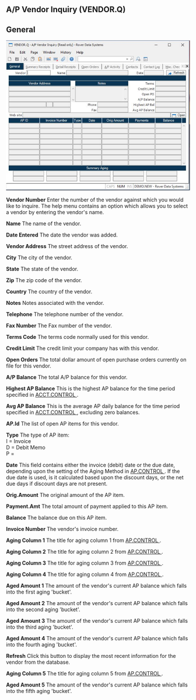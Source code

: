 ##  A/P Vendor Inquiry (VENDOR.Q)

<PageHeader />

##  General

![](./VENDOR-Q-1.jpg)

**Vendor Number** Enter the number of the vendor against which you would like
to inquire. The help menu contains an option which allows you to select a
vendor by entering the vendor's name.  
  
**Name** The name of the vendor.  
  
**Date Entered** The date the vendor was added.  
  
**Vendor Address** The street address of the vendor.  
  
**City** The city of the vendor.  
  
**State** The state of the vendor.  
  
**Zip** The zip code of the vendor.  
  
**Country** The country of the vendor.  
  
**Notes** Notes associated with the vendor.  
  
**Telephone** The telephone number of the vendor.  
  
**Fax Number** The Fax number of the vendor.  
  
**Terms Code** The terms code normally used for this vendor.  
  
**Credit Limit** The credit limit your company has with this vendor.  
  
**Open Orders** The total dollar amount of open purchase orders currently on
file for this vendor.  
  
**A/P Balance** The total A/P balance for this vendor.  
  
**Highest AP Balance** This is the highest AP balance for the time period specified in [ ACCT.CONTROL ](../../../../../rover/AP-OVERVIEW/AP-ENTRY/ACCT-CONTROL/README.md) .   
  
**Avg AP Balance** This is the average AP daily balance for the time period specified in [ ACCT.CONTROL ](../../../../../rover/AP-OVERVIEW/AP-ENTRY/ACCT-CONTROL/README.md) , excluding zero balances.   
  
**AP.Id** The list of open AP items for this vendor.  
  
**Type** The type of AP item:  
I = Invoice  
D = Debit Memo  
P =  
  
**Date** This field contains either the invoice (debit) date or the due date, depending upon the setting of the Aging Method in [ AP.CONTROL ](../../../AP-ENTRY/AP-CONTROL/README.md) . If the due date is used, is it calculated based upon the discount days, or the net due days if discount days are not present.   
  
**Orig.Amount** The original amount of the AP item.  
  
**Payment.Amt** The total amount of payment applied to this AP item.  
  
**Balance** The balance due on this AP item.  
  
**Invoice Number** The vendor's invoice number.  
  
**Aging Column 1** The title for aging column 1 from [ AP.CONTROL ](../../../AP-ENTRY/AP-CONTROL/README.md) .   
  
**Aging Column 2** The title for aging column 2 from [ AP.CONTROL ](../../../AP-ENTRY/AP-CONTROL/README.md) .   
  
**Aging Column 3** The title for aging column 3 from [ AP.CONTROL ](../../../AP-ENTRY/AP-CONTROL/README.md) .   
  
**Aging Column 4** The title for aging column 4 from [ AP.CONTROL ](../../../AP-ENTRY/AP-CONTROL/README.md) .   
  
**Aged Amount 1** The amount of the vendor's current AP balance which falls
into the first aging 'bucket'.  
  
**Aged Amount 2** The amount of the vendor's current AP balance which falls
into the second aging 'bucket'.  
  
**Aged Amount 3** The amount of the vendor's current AP balance which falls
into the third aging 'bucket'.  
  
**Aged Amount 4** The amount of the vendor's current AP balance which falls
into the fourth aging 'bucket'.  
  
**Refresh** Click this button to display the most recent information for the
vendor from the database.  
  
**Aging Column 5** The title for aging column 5 from [ AP.CONTROL ](../../../AP-ENTRY/AP-CONTROL/README.md) .   
  
**Aged Amount 5** The amount of the vendor's current AP balance which falls
into the fifth aging 'bucket'.  
  
  
<badge text= "Version 8.10.57" vertical="middle" />

<PageFooter />